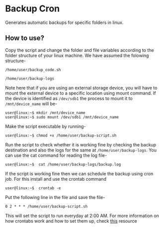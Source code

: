 # Backup Cron
Generates automatic backups for specific folders in linux.

## How to use?
Copy the script and change the folder and file variables according to the folder structure of your linux machine. We have assumed the folowing structure-

`/home/user/backup_code.sh`

`/home/user/backup-logs`

Note here that if you are using an external storage device, you will have to mount the external device to a specific location using mount command. If the device is identified as `/dev/sdb1` the process to mount it to `/mnt/device_name` will be-

```console
user@linux:~$ mkdir /mnt/device_name
user@linux:~$ sudo mount /dev/sdb1 /mnt/device_name
```

Make the script executable by running-

```console
user@linux:~$ chmod +x /home/user/backup-script.sh
````

Run the script to check whether it  is working fine by checking the backup destination and also the logs for the same at `/home/user/backup-logs`. You can use the cat command for reading the log file-

```console
user@linux:~$  cat /home/user/backup-logs/backup.log
```

If the script is working fine then we can schedule the backup using cron job. For this install and use the crontab command

```console
user@linux:~$  crontab -e
```

Put the following line in the file and save the file-

`0 2 * * * /home/user/backup-script.sh`

This will set the script to run everyday at 2:00 AM.
For more information on how crontabs work and how to set them up, check [this](https://www.uptimia.com/questions/how-to-install-crontab-in-ubuntu) resource
